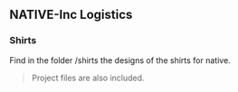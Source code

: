 ## NATIVE-Inc Logistics 

### Shirts
Find in the folder /shirts the designs of the shirts for native. 






>Project files are also included.